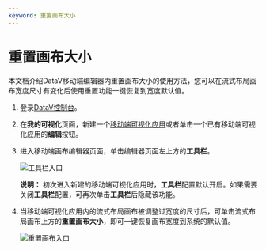 ```yaml
---
keyword: 重置画布大小
---
```


# 重置画布大小

本文档介绍DataV移动端编辑器内重置画布大小的使用方法，您可以在流式布局画布宽度尺寸有变化后使用重置功能一键恢复到宽度默认值。

1.  登录[DataV控制台](https://datav.aliyun.com/)。

2.  在**我的可视化**页面，新建一个[移动端可视化应用](/cn.zh-CN/可视化应用管理/使用模板创建移动端可视化应用.md)或者单击一个已有移动端可视化应用的**编辑**按钮。

3.  进入移动端画布编辑器页面，单击编辑器页面左上方的**工具栏**。

    ![工具栏入口](https://static-aliyun-doc.oss-accelerate.aliyuncs.com/assets/img/zh-CN/6557929951/p93869.png)

    **说明：** 初次进入新建的移动端可视化应用时，**工具栏**配置默认开启。如果需要关闭**工具栏**配置，可再次单击**工具栏**后隐藏该功能。

4.  当移动端可视化应用内的流式布局画布被调整过宽度的尺寸后，可单击流式布局画布上方的**重置画布大小**，即可一键恢复画布宽度到系统的默认值。

    ![重置画布入口](https://static-aliyun-doc.oss-accelerate.aliyuncs.com/assets/img/zh-CN/4047089951/p161199.jpg)



